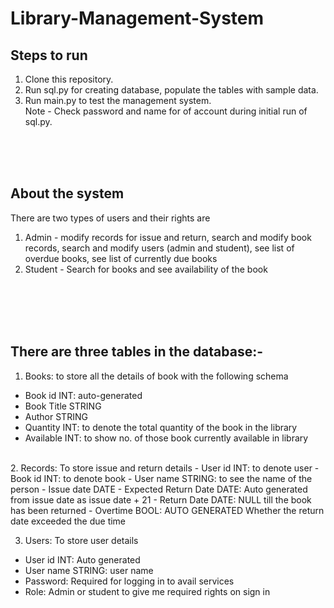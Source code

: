 # Library-Management-System

## Steps to run
1. Clone this repository.
2. Run sql.py for creating database, populate the tables with sample data.
3. Run main.py to test the management system.
<br>Note - Check password and name for of account during initial run of sql.py.

<br><br><br>
## About the system
There are two types of users and their rights are 
1. Admin - modify records for issue and return, search and modify book records, search and modify users (admin and student), see list of overdue books, see list of currently due books
2. Student - Search for books and see availability of the book

<br><br><br><br>
## There are three tables in the database:-
1. Books: to store all the details of book with the following schema 
- Book id INT: auto-generated
- Book Title STRING
- Author STRING
- Quantity INT: to denote the total quantity of the book in the library
- Available INT: to show no. of those book currently available in library
<br>
2. Records: To store issue and return details
- User id INT: to denote user
- Book id INT: to denote book
- User name STRING: to see the name of the person
- Issue date DATE
- Expected Return Date DATE:  Auto generated from issue date as issue date + 21
- Return Date DATE:  NULL till the book has been returned
- Overtime BOOL: AUTO GENERATED Whether the return date exceeded the due time

3. Users: To store user details
- User id INT: Auto generated
- User name STRING: user name
- Password: Required for logging in to avail services 
- Role: Admin or student to give me required rights on sign in
